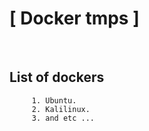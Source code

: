 # [ Docker tmps ]

<br>


   ## List of dockers
   
         1. Ubuntu.    
         2. Kalilinux.
         3. and etc ...
        


